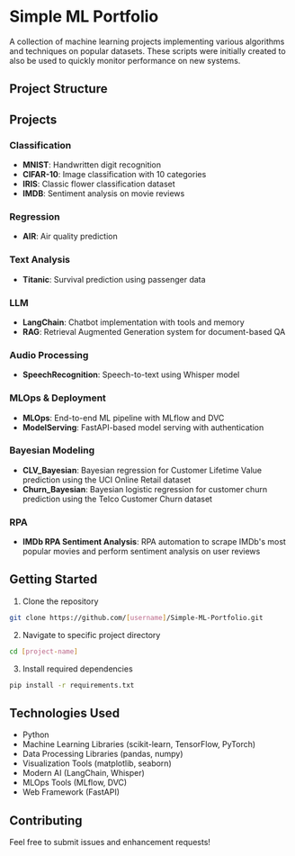 # Simple ML Portfolio

A collection of machine learning projects implementing various algorithms and techniques on popular datasets. These scripts were initially created to also be used to quickly monitor performance on new systems. 

## Project Structure

## Projects

### Classification
- **MNIST**: Handwritten digit recognition
- **CIFAR-10**: Image classification with 10 categories
- **IRIS**: Classic flower classification dataset
- **IMDB**: Sentiment analysis on movie reviews

### Regression
- **AIR**: Air quality prediction

### Text Analysis
- **Titanic**: Survival prediction using passenger data

### LLM
- **LangChain**: Chatbot implementation with tools and memory
- **RAG**: Retrieval Augmented Generation system for document-based QA

### Audio Processing
- **SpeechRecognition**: Speech-to-text using Whisper model

### MLOps & Deployment
- **MLOps**: End-to-end ML pipeline with MLflow and DVC
- **ModelServing**: FastAPI-based model serving with authentication

### Bayesian Modeling
- **CLV_Bayesian**: Bayesian regression for Customer Lifetime Value prediction using the UCI Online Retail dataset
- **Churn_Bayesian**: Bayesian logistic regression for customer churn prediction using the Telco Customer Churn dataset

### RPA
- **IMDb RPA Sentiment Analysis**: RPA automation to scrape IMDb's most popular movies and perform sentiment analysis on user reviews

## Getting Started

1. Clone the repository
```bash
git clone https://github.com/[username]/Simple-ML-Portfolio.git
```

2. Navigate to specific project directory
```bash
cd [project-name]
```

3. Install required dependencies
```bash
pip install -r requirements.txt
```

## Technologies Used

- Python
- Machine Learning Libraries (scikit-learn, TensorFlow, PyTorch)
- Data Processing Libraries (pandas, numpy)
- Visualization Tools (matplotlib, seaborn)
- Modern AI (LangChain, Whisper)
- MLOps Tools (MLflow, DVC)
- Web Framework (FastAPI)

## Contributing

Feel free to submit issues and enhancement requests!

